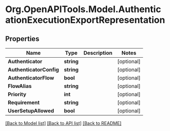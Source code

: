 # Org.OpenAPITools.Model.AuthenticationExecutionExportRepresentation

## Properties

Name | Type | Description | Notes
------------ | ------------- | ------------- | -------------
**Authenticator** | **string** |  | [optional] 
**AuthenticatorConfig** | **string** |  | [optional] 
**AuthenticatorFlow** | **bool** |  | [optional] 
**FlowAlias** | **string** |  | [optional] 
**Priority** | **int** |  | [optional] 
**Requirement** | **string** |  | [optional] 
**UserSetupAllowed** | **bool** |  | [optional] 

[[Back to Model list]](../README.md#documentation-for-models) [[Back to API list]](../README.md#documentation-for-api-endpoints) [[Back to README]](../README.md)

